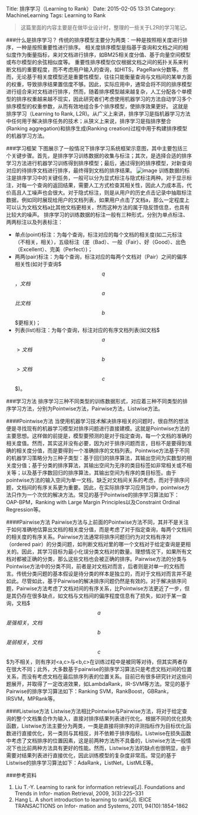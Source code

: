 Title: 排序学习（Learning to Rank）
Date: 2015-02-05 13:31
Category: MachineLearning
Tags: Learning to Rank

> 这篇里面的内容主要是在做毕业设计时，整理的一些关于L2R的学习笔记。

###什么是排序学习？
传统的排序模型主要分为两类：一种是按照相关度进行排序，一种是按照重要性进行排序。
相关度排序模型是指基于查询和文档之间的相似度作为衡量指标，来对文档进行排序，如BM25相关度分值、基于向量空间模型或布尔模型的余弦相似度等。
重要性排序模型仅仅根据文档之间的拓扑关系来判断文档的重要程度，而不考虑用户输入的查询，如HITS，PageRank分数等。
然而，无论基于相关度模型还是重要性模型，往往只能衡量查询与文档间的某单方面的权重，导致排序结果置信度不够。因此，实际应用中，通常会将不同的排序模型进行组合来对文档进行排序，然而，随着排序模型越来越复杂，人工分配各个单模型的排序权重越来越不现实，因此研究者们考虑使用机器学习的方法自动学习多个排序模型的权重参数，从而有效地组合多个排序模型，使排序效果更好。
这就是排序学习（Learning to Rank, L2R)。从广义上来讲，排序学习是指机器学习方法中任何用于解决排序任务的技术；从狭义上来说，排序学习是指排序整合 (Ranking aggregation)和排序生成(Ranking creation)过程中用于构建排序模型的机器学习方法。

###学习框架
下图展示了一般情况下排序学习系统框架示意图，其中主要包括三个关键步骤。首先，是排序学习训练数据的收集与标注；其次，是选择合适的排序学习方法进行机器学习训练得到排序模型；最后，通过得到的排序模型，对新查询对应的待排序文档进行排序，最终得到文档的排序结果。
![image](http://images.cnblogs.com/cnblogs_com/coser/561971/o_L2R.png)
训练数据的标注是排序学习中的关键任务，一般可以分为显式标注与隐式标注两种。对于显示标注，对每一个查询的返回结果，需要人工方式检查其相关性，因此人力成本高，代价高且人工噪声也会很大。对于隐式标注，则是从用户的历史点击记录中抽取标注数据，例如同时展现给用户的文档列表，如果用户点击了文档a，那么一定程度上可以认为文档文档a比其他文档更相关，然而这种方法的属于隐反馈信息，也具有比较大的噪声。
排序学习的训练数据的标注一般有三种形式，分别为单点标注、两两标注以及列表标注：

* 单点(point)标注：为每个查询，标注对应的每个文档的相关度(如二元标注（不相关，相关），五级标注（差（Bad）、一般（Fair）、好（Good）、出色（Excellent）、完美（Perfect）)；
* 两两(pair)标注：为每个查询，标注对应的每两个文档对（Pair）之间的偏序相关性(如对于查询$$$q$$$，文档$$$a$$$比文档$$$b$$$更相关)；
* 列表(list)标注：为每个查询，标注对应的有序文档列表(如文档$$$a$$$>文档$$$b$$$>文档$$$c$$$)。

###学习方法
排序学习三种不同类型的训练数据形式，对应着三种不同类型的排序学习方法，分别为Pointwise方法，Pairwise方法，Listwise方法。

####Pointwise方法
当使用机器学习技术解决排序相关的问题时，很自然的想法便是寻找现有的机器学习模型对排序问题进行直接建模。这就是Pointwise方法的主要思想。这样做的前提是，模型要预测的是对于指定查询，每一个文档的准确的相关度值。然而，其实这并没有必要，因为对于排序问题而言，目标不是要得到准确的相关度分值，而是要得到一个准确排序的文档列表。Pointwise方法基于不同的机器学习策略分为三种子类型：基于回归的排序算法，其输出空间为实数型的相关度分值；基于分类的排序算法，其输出空间为无序的类目标签如非常相关或不相关等；以及基于序数回归的排序算法，其输出空间为有序的类目标签。由于pointwise方法的输入空间为单一文档，缺乏对文档间关系的考虑，而对于排序问题，文档间的有序关系更为重要。因此，在实际排序学习应用当中，pointwise方法只作为一个次优的解决方法。常见的基于Pointwise的排序学习算法如下：OAP-BPM，Ranking with Large Margin Principles以及Constraint Ordinal Regression等。

####Pairwise方法
Pairwise方法与上前面的Pointwise方法不同，其并不是关注于如何准确地估算出文档的相关度分值，而是考虑了对于指定查询，每两个文档间的相关度的有序关系。Pairwise方法通常将排序问题归约为对文档有序对（ordered pair）的分类问题，如判断文档对里的哪一个文档对于给定查询是更相关的。因此，其学习目标为最小化误分类文档对的数量。理想情况下，如果所有文档对都被正确的分类，那么这些文档也会被正确的排序。Pairwise方法的分类与Pointwise方法中的分类不同，前者是对文档对而言，后者则是对单一的文档而言。传统分类问题的基本假设是待分类的样本是独立的，而对于文档对而言并不是如此。尽管如此，基于Pairwise的解决排序问题仍然是有效的。对于解决排序问题，Pairwise方法考虑了文档对间的有序关系，比Pointwise方法更近了一步，但是其仍存在很多缺点，如文档与文档间的偏序程度信息有了损失，如对于某一查询，文档$$$a$$$是强相关，文档$$$b$$$是弱相关，文档$$$c$$$为不相关，则有序对<a,c>与<b,c>在训练过程中是被同等对待，但其实两者存在很大不同；此外，大多数基于pairwise的排序学习算法只是考虑文档对间的位置关系，而没有考虑文档在最后排序列表的位置关系。目前已有很多研究针对这些问题展开，并取得了一定改进效果，如LambdaRank，IR-SVM等方法。常见的基于Pairwise的排序学习算法如下：Ranking SVM，RankBoost，GBRank，IRSVM，MPRank等。

####Listwise方法
Listwise方法相比Pointwise与Pairwise方法，将对于给定查询的整个文档集合作为输入，直接对排序结果列表进行优化。根据不同的优化损失函数，Listwise方法主要分为两类，一类是直接将排序的评测指标作为目标优化函数进行直接优化，另一类则与其相反，并不依赖于排序指标。Listwise在损失函数中考虑了文档排序的位置因素，这是前两种方法所不具备的，Listwise方法一般情况下也比前两种方法具有更好的性能。然而，Listwise方法的缺点也很明显，由于需要对结果列表进行直接优化，因此训练模型的复杂度非常高。常见的基于Listwise的排序学习算法如下：AdaRank，ListNet，ListMLE等。

###参考资料
1. Liu T.-Y. Learning to rank for information retrieval[J]. Foundations and Trends in Infor-mation Retrieval, 2009, 3(3):225–331
2. Hang L. A short introduction to learning to rank[J]. IEICE TRANSACTIONS on Infor-mation and Systems, 2011, 94(10):1854–1862
